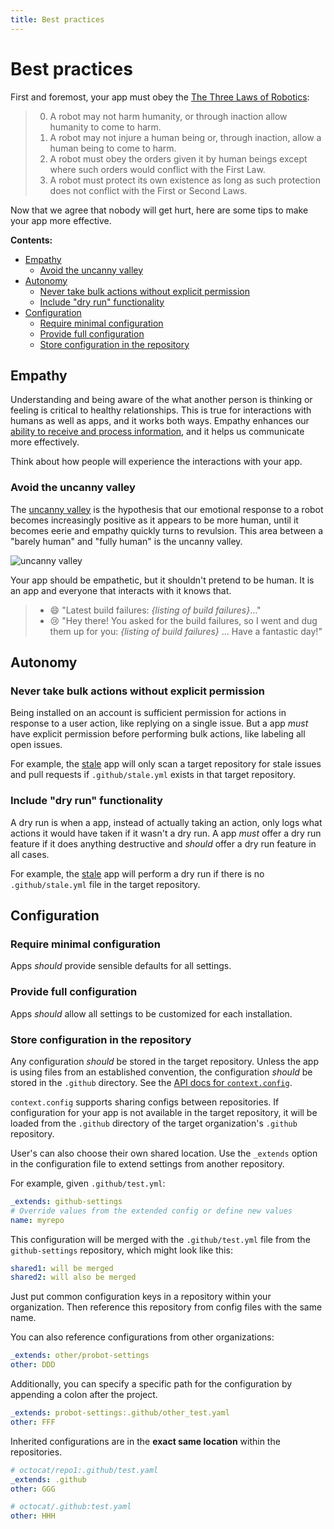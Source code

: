 ```yaml
---
title: Best practices
---
```


# Best practices

First and foremost, your app must obey the [The Three Laws of Robotics](https://en.wikipedia.org/wiki/Three_Laws_of_Robotics):

> 0. A robot may not harm humanity, or through inaction allow humanity to come to harm.
> 1. A robot may not injure a human being or, through inaction, allow a human being to come to harm.
> 2. A robot must obey the orders given it by human beings except where such orders would conflict with the First Law.
> 3. A robot must protect its own existence as long as such protection does not conflict with the First or Second Laws.

Now that we agree that nobody will get hurt, here are some tips to make your app more effective.

**Contents:**

<!-- toc -->

- [Empathy](#empathy)
  - [Avoid the uncanny valley](#avoid-the-uncanny-valley)
- [Autonomy](#autonomy)
  - [Never take bulk actions without explicit permission](#never-take-bulk-actions-without-explicit-permission)
  - [Include "dry run" functionality](#include-dry-run-functionality)
- [Configuration](#configuration)
  - [Require minimal configuration](#require-minimal-configuration)
  - [Provide full configuration](#provide-full-configuration)
  - [Store configuration in the repository](#store-configuration-in-the-repository)

<!-- tocstop -->

## Empathy

Understanding and being aware of the what another person is thinking or feeling is critical to healthy relationships. This is true for interactions with humans as well as apps, and it works both ways. Empathy enhances our [ability to receive and process information](http://5a5f89b8e10a225a44ac-ccbed124c38c4f7a3066210c073e7d55.r9.cf1.rackcdn.com/files/pdfs/news/Empathy_on_the_Edge.pdf), and it helps us communicate more effectively.

Think about how people will experience the interactions with your app.

### Avoid the uncanny valley

The [uncanny valley](https://en.wikipedia.org/wiki/Uncanny_valley) is the hypothesis that our emotional response to a robot becomes increasingly positive as it appears to be more human, until it becomes eerie and empathy quickly turns to revulsion. This area between a "barely human" and "fully human" is the uncanny valley.

![uncanny valley](https://upload.wikimedia.org/wikipedia/commons/f/f0/Mori_Uncanny_Valley.svg)

Your app should be empathetic, but it shouldn't pretend to be human. It is an app and everyone that interacts with it knows that.

> - :smile: "Latest build failures: _{listing of build failures}_…"
> - :cry: "Hey there! You asked for the build failures, so I went and dug them up for you: _{listing of build failures}_ … Have a fantastic day!"

## Autonomy

### Never take bulk actions without explicit permission

Being installed on an account is sufficient permission for actions in response to a user action, like replying on a single issue. But a app _must_ have explicit permission before performing bulk actions, like labeling all open issues.

For example, the [stale](https://github.com/probot/stale) app will only scan a target repository for stale issues and pull requests if `.github/stale.yml` exists in that target repository.

### Include "dry run" functionality

A dry run is when a app, instead of actually taking an action, only logs what actions it would have taken if it wasn't a dry run. A app _must_ offer a dry run feature if it does anything destructive and _should_ offer a dry run feature in all cases.

For example, the [stale](https://github.com/probot/stale) app will perform a dry run if there is no `.github/stale.yml` file in the target repository.

## Configuration

### Require minimal configuration

Apps _should_ provide sensible defaults for all settings.

### Provide full configuration

Apps _should_ allow all settings to be customized for each installation.

### Store configuration in the repository

Any configuration _should_ be stored in the target repository. Unless the app is using files from an established convention, the configuration _should_ be stored in the `.github` directory. See the [API docs for `context.config`](https://probot.github.io/api/latest/classes/context.Context.html#config).

`context.config` supports sharing configs between repositories. If configuration for your app is not available in the target repository, it will be loaded from the `.github` directory of the target organization's `.github` repository.

User's can also choose their own shared location. Use the `_extends` option in the configuration file to extend settings from another repository.

For example, given `.github/test.yml`:

```yaml
_extends: github-settings
# Override values from the extended config or define new values
name: myrepo
```

This configuration will be merged with the `.github/test.yml` file from the `github-settings` repository, which might look like this:

```yaml
shared1: will be merged
shared2: will also be merged
```

Just put common configuration keys in a repository within your organization. Then reference this repository from config files with the same name.

You can also reference configurations from other organizations:

```yaml
_extends: other/probot-settings
other: DDD
```

Additionally, you can specify a specific path for the configuration by
appending a colon after the project.

```yaml
_extends: probot-settings:.github/other_test.yaml
other: FFF
```

Inherited configurations are in the **exact same location** within the
repositories.

```yaml
# octocat/repo1:.github/test.yaml
_extends: .github
other: GGG

# octocat/.github:test.yaml
other: HHH
```
